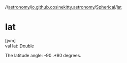 //[astronomy](../../../index.md)/[io.github.cosinekitty.astronomy](../index.md)/[Spherical](index.md)/[lat](lat.md)

# lat

[jvm]\
val [lat](lat.md): [Double](https://kotlinlang.org/api/latest/jvm/stdlib/kotlin/-double/index.html)

The latitude angle: -90..+90 degrees.
